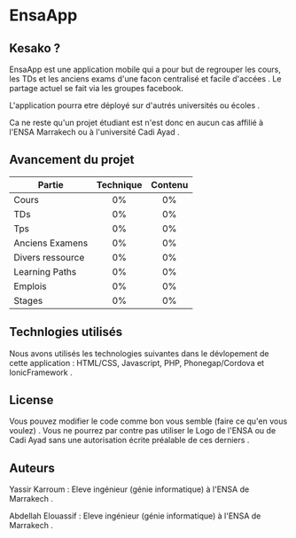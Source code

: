 # EnsaApp

## Kesako ?

EnsaApp est une application mobile qui a pour but de regrouper les cours, les TDs et les anciens exams d'une facon centralisé et facile d'accées .
Le partage actuel se fait via les groupes facebook.

L'application pourra etre déployé sur d'autrés universités ou écoles .

Ca ne reste qu'un projet étudiant est n'est donc en aucun cas affilié à l'ENSA Marrakech ou à l'université Cadi Ayad .

## Avancement du projet

| Partie            | Technique  | Contenu |
| ----------------- | :--------: | :-----: |
| Cours             | 0%         | 0%      |
| TDs               | 0%         | 0%      |
| Tps               | 0%         | 0%      |
| Anciens Examens   | 0%         | 0%      |
| Divers ressource  | 0%         | 0%      |
| Learning Paths    | 0%         | 0%      |
| Emplois           | 0%         | 0%      |
| Stages            | 0%         | 0%      |

## Technlogies utilisés

Nous avons utilisés les technologies suivantes dans le dévlopement de cette application : HTML/CSS, Javascript, PHP, Phonegap/Cordova et IonicFramework .

## License

Vous pouvez modifier le code comme bon vous semble (faire ce qu'en vous voulez) .
Vous ne pourrez par contre pas utiliser le Logo de l'ENSA ou de Cadi Ayad sans une autorisation écrite préalable de ces derniers .

## Auteurs

Yassir Karroum : Eleve ingénieur (génie informatique) à l'ENSA de Marrakech .

Abdellah Elouassif : Eleve ingénieur (génie informatique) à l'ENSA de Marrakech .
